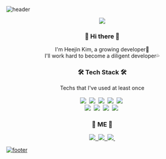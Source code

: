 

![header](https://capsule-render.vercel.app/api?type=slice&color=FCD1D1&height=170&section=header&text=while(!(succeed=try()));&fontColor=090707&fontAlignX=45&fontAlignY=65&fontSize=50&animation=fadeIn)

<p align="center">
  <a href="https://hits.seeyoufarm.com"><img src="https://hits.seeyoufarm.com/api/count/incr/badge.svg?url=https%3A%2F%2Fgithub.com%2Fgjbae1212%2Fhit-counter"/></a>
</p>

<h3 align="center"> 👋 Hi there 👋 </h3>

<p align="center"> 
  I'm Heejin Kim, a growing developer🌱<br>
  I'll work hard to become a diligent developer💦 
</p>

<h3 align="center"> 🛠️ Tech Stack 🛠️ </h3>

<p align="center"> 
  Techs that I've used at least once <br><br>
  <img src="https://img.shields.io/badge/Python-3766AB?style=flat-square&logo=Python&logoColor=white&color=blue"/>&nbsp
  <img src="https://img.shields.io/badge/JAVA-3766AB?style=flat-square&logo=Java&logoColor=white&color=red"/>&nbsp
  <img src="https://img.shields.io/badge/C-3766AB?style=flat-square&logo=C&logoColor=white&color=2D4263"/>&nbsp 
  <img src="https://img.shields.io/badge/JavaScript-3766AB?style=flat-square&logo=JavaScript&logoColor=white&color=yellow"/>&nbsp 
  <img src="https://img.shields.io/badge/MySQL-3766AB?style=flat-square&logo=MySQL&logoColor=white&color=orange"/>&nbsp  
  <br>
  <img src="https://img.shields.io/badge/OpenCV-3766AB?style=flat-square&logo=OpenCV&logoColor=white&color=06FF00"/>&nbsp  
  <img src="https://img.shields.io/badge/TensorFlow-3766AB?style=flat-square&logo=TensorFlow&logoColor=white&color=orange"/>&nbsp 
  <img src="https://img.shields.io/badge/React.js-3766AB?style=flat-square&logo=React&logoColor=black&color=84DFFF"/>&nbsp  
  <img src="https://img.shields.io/badge/AWS-3766AB?style=flat-square&logo=Amazon AWS&logoColor=orange&color=E8E1D9"/>&nbsp   
</p>

<h3 align="center"> 🍒 ME 🍒 </h3> 

<p align="center"> 
  <a href="https://velog.io/@heejinkim0812"><img src="https://img.shields.io/badge/Velog-3766AB?style=flat-square&logo=Vimeo&logoColor=white&color=57CC99&link=내링크"/>&nbsp 
  <a href="mailto:heejin.kim.dev@gmail.com"><img src="https://img.shields.io/badge/Gmail-3766AB?style=flat-square&logo=Gmail&logoColor=white&color=9B0000&link=내링크"/>&nbsp 
  <a href="https://www.youtube.com/channel/UC73gxBkGXg3ocutr0wz4FBw"><img src="https://img.shields.io/badge/YouTube-3766AB?style=flat-square&logo=YouTube&logoColor=white&color=CD1818&link=내링크"/>&nbsp 
</p>
    
![footer](https://capsule-render.vercel.app/api?type=slice&color=AEE1E1&height=100&section=footer&animation=fadeIn)

